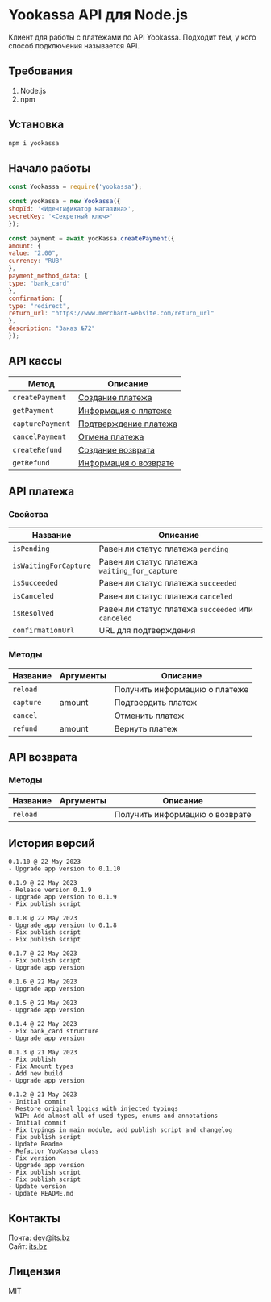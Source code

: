 # Yookassa API для Node.js

Клиент для работы с платежами по API Yookassa. Подходит тем, у кого способ подключения называется API.

## Требования

1. Node.js
2. npm

## Установка

```sh
npm i yookassa
```

## Начало работы

```js
const Yookassa = require('yookassa');

const yooKassa = new Yookassa({
shopId: '<Идентификатор магазина>',
secretKey: '<Секретный ключ>'
});

const payment = await yooKassa.createPayment({
amount: {
value: "2.00",
currency: "RUB"
},
payment_method_data: {
type: "bank_card"
},
confirmation: {
type: "redirect",
return_url: "https://www.merchant-website.com/return_url"
},
description: "Заказ №72"
});
```

## API кассы

| Метод            | Описание                                                                    |
| ---              | ---                                                                         |
| `createPayment`  | [Создание платежа](https://yookassa.ru/developers/api#create_payment)       |
| `getPayment`     | [Информация о платеже](https://yookassa.ru/developers/api#get_payment)      |
| `capturePayment` | [Подтверждение платежа](https://yookassa.ru/developers/api#capture_payment) |
| `cancelPayment`  | [Отмена платежа](https://yookassa.ru/developers/api#cancel_payment)         |
| `createRefund`   | [Создание возврата](https://yookassa.ru/developers/api#create_refund)       |
| `getRefund`      | [Информация о возврате](https://yookassa.ru/developers/api#get_refund)      |

## API платежа

### Свойства

| Название              | Описание                                           |
| ---                   | ---                                                |
| `isPending`           | Равен ли статус платежа `pending`                  |
| `isWaitingForCapture` | Равен ли статус платежа `waiting_for_capture`      |
| `isSucceeded`         | Равен ли статус платежа `succeeded`                |
| `isCanceled`          | Равен ли статус платежа `canceled`                 |
| `isResolved`          | Равен ли статус платежа `succeeded` или `canceled` |
| `confirmationUrl`     | URL для подтверждения                              |

### Методы

| Название  | Аргументы | Описание                      |
| ---       | ---       | ---                           |
| `reload`  |           | Получить информацию о платеже |
| `capture` | amount    | Подтвердить платеж            |
| `cancel`  |           | Отменить платеж               |
| `refund`  | amount    | Вернуть платеж                |

## API возврата

### Методы

| Название  | Аргументы | Описание                       |
| ---       | ---       | ---                            |
| `reload`  |           | Получить информацию о возврате |

## История версий
```
0.1.10 @ 22 May 2023  
- Upgrade app version to 0.1.10

0.1.9 @ 22 May 2023  
- Release version 0.1.9  
- Upgrade app version to 0.1.9  
- Fix publish script

0.1.8 @ 22 May 2023  
- Upgrade app version to 0.1.8  
- Fix publish script  
- Fix publish script

0.1.7 @ 22 May 2023  
- Fix publish script  
- Upgrade app version

0.1.6 @ 22 May 2023  
- Upgrade app version

0.1.5 @ 22 May 2023  
- Upgrade app version

0.1.4 @ 22 May 2023  
- Fix bank_card structure  
- Upgrade app version

0.1.3 @ 21 May 2023  
- Fix publish  
- Fix Amount types  
- Add new build  
- Upgrade app version

0.1.2 @ 21 May 2023  
- Initial commit  
- Restore original logics with injected typings  
- WIP: Add almost all of used types, enums and annotations  
- Initial commit  
- Fix typings in main module, add publish script and changelog  
- Fix publish script  
- Update Readme  
- Refactor YooKassa class  
- Fix version  
- Upgrade app version  
- Fix publish script  
- Fix publish script  
- Update version  
- Update README.md

```

## Контакты

Почта: [dev@its.bz](mailto:dev@its.bz)\
Сайт: [its.bz](https://its.bz)

## Лицензия

MIT
